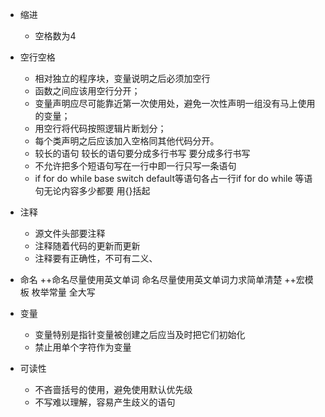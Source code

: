 + 缩进
  + 空格数为4
+ 空行空格
    + 相对独立的程序块，变量说明之后必须加空行
	+ 函数之间应该用空行分开；
	+ 变量声明应尽可能靠近第一次使用处，避免一次性声明一组没有马上使用的变量；
	+ 用空行将代码按照逻辑片断划分；
	+ 每个类声明之后应该加入空格同其他代码分开。
	+ 较长的语句 较长的语句要分成多行书写 要分成多行书写
	+ 不允许把多个短语句写在一行中即一行只写一条语句
	+ if for do while base switch default等语句各占一行if for do while 等语句无论内容多少都要 用{}括起

+ 注释
	+ 源文件头部要注释
	+ 注释随着代码的更新而更新
	+ 注释要有正确性，不可有二义、

+ 命名
	++命名尽量使用英文单词 命名尽量使用英文单词力求简单清楚
	++宏模板 枚举常量 全大写

+ 变量
	+ 变量特别是指针变量被创建之后应当及时把它们初始化
	+ 禁止用单个字符作为变量

+ 可读性
	+ 不吝啬括号的使用，避免使用默认优先级
	+ 不写难以理解，容易产生歧义的语句